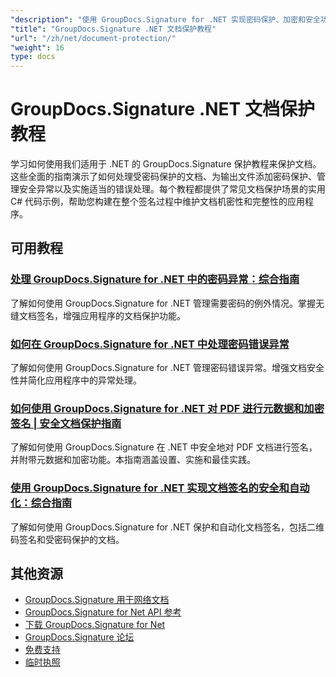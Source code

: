```yaml
---
"description": "使用 GroupDocs.Signature for .NET 实现密码保护、加密和安全功能的分步教程。"
"title": "GroupDocs.Signature .NET 文档保护教程"
"url": "/zh/net/document-protection/"
"weight": 16
type: docs
---
```

# GroupDocs.Signature .NET 文档保护教程

学习如何使用我们适用于 .NET 的 GroupDocs.Signature 保护教程来保护文档。这些全面的指南演示了如何处理受密码保护的文档、为输出文件添加密码保护、管理安全异常以及实施适当的错误处理。每个教程都提供了常见文档保护场景的实用 C# 代码示例，帮助您构建在整个签名过程中维护文档机密性和完整性的应用程序。

## 可用教程

### [处理 GroupDocs.Signature for .NET 中的密码异常：综合指南](./handling-password-exceptions-groupdocs-signature-net/)
了解如何使用 GroupDocs.Signature for .NET 管理需要密码的例外情况。掌握无缝文档签名，增强应用程序的文档保护功能。

### [如何在 GroupDocs.Signature for .NET 中处理密码错误异常](./handle-incorrect-password-groupdocs-signature-net/)
了解如何使用 GroupDocs.Signature for .NET 管理密码错误异常。增强文档安全性并简化应用程序中的异常处理。

### [如何使用 GroupDocs.Signature for .NET 对 PDF 进行元数据和加密签名 | 安全文档保护指南](./sign-pdfs-metadata-encryption-groupdocs-dotnet/)
了解如何使用 GroupDocs.Signature 在 .NET 中安全地对 PDF 文档进行签名，并附带元数据和加密功能。本指南涵盖设置、实施和最佳实践。

### [使用 GroupDocs.Signature for .NET 实现文档签名的安全和自动化：综合指南](./groupdocs-signature-net-document-security-automation/)
了解如何使用 GroupDocs.Signature for .NET 保护和自动化文档签名，包括二维码签名和受密码保护的文档。

## 其他资源

- [GroupDocs.Signature 用于网络文档](https://docs.groupdocs.com/signature/net/)
- [GroupDocs.Signature for Net API 参考](https://reference.groupdocs.com/signature/net/)
- [下载 GroupDocs.Signature for Net](https://releases.groupdocs.com/signature/net/)
- [GroupDocs.Signature 论坛](https://forum.groupdocs.com/c/signature)
- [免费支持](https://forum.groupdocs.com/)
- [临时执照](https://purchase.groupdocs.com/temporary-license/)